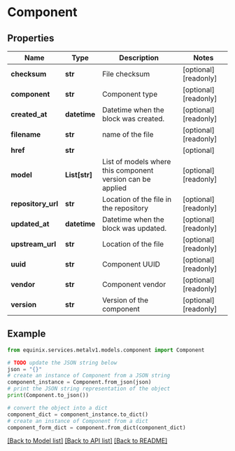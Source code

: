 # Component


## Properties

Name | Type | Description | Notes
------------ | ------------- | ------------- | -------------
**checksum** | **str** | File checksum | [optional] [readonly] 
**component** | **str** | Component type | [optional] [readonly] 
**created_at** | **datetime** | Datetime when the block was created. | [optional] [readonly] 
**filename** | **str** | name of the file | [optional] [readonly] 
**href** | **str** |  | [optional] 
**model** | **List[str]** | List of models where this component version can be applied | [optional] [readonly] 
**repository_url** | **str** | Location of the file in the repository | [optional] [readonly] 
**updated_at** | **datetime** | Datetime when the block was updated. | [optional] [readonly] 
**upstream_url** | **str** | Location of the file | [optional] [readonly] 
**uuid** | **str** | Component UUID | [optional] [readonly] 
**vendor** | **str** | Component vendor | [optional] [readonly] 
**version** | **str** | Version of the component | [optional] [readonly] 

## Example

```python
from equinix.services.metalv1.models.component import Component

# TODO update the JSON string below
json = "{}"
# create an instance of Component from a JSON string
component_instance = Component.from_json(json)
# print the JSON string representation of the object
print(Component.to_json())

# convert the object into a dict
component_dict = component_instance.to_dict()
# create an instance of Component from a dict
component_form_dict = component.from_dict(component_dict)
```
[[Back to Model list]](../README.md#documentation-for-models) [[Back to API list]](../README.md#documentation-for-api-endpoints) [[Back to README]](../README.md)


